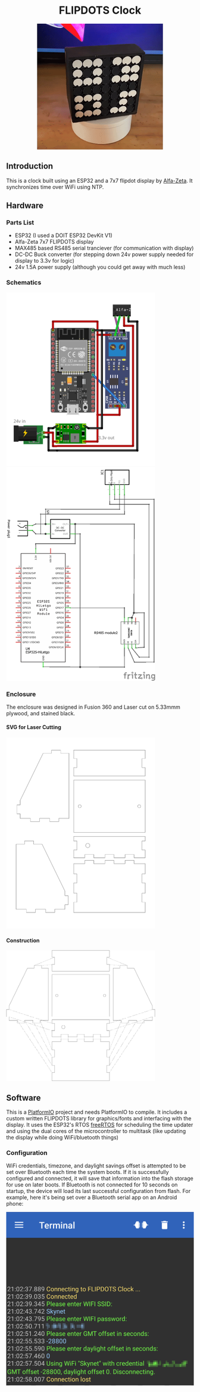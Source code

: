 <h1 align="center">FLIPDOTS Clock</h1>
<p align="center">
<img src="/docs/anim.gif" alt="Clock gif">
</p>

## Introduction
This is a clock built using an ESP32 and a 7x7 flipdot display by [Alfa-Zeta](https://flipdots.com/en/home/). It synchronizes time over WiFi using NTP.

## Hardware
### Parts List
 - ESP32 (I used a DOIT ESP32 DevKit V1)
 - Alfa-Zeta 7x7 FLIPDOTS display
 - MAX485 based RS485 serial tranciever (for communication with display)
 - DC-DC Buck converter (for stepping down 24v power supply needed for display to 3.3v for logic)
 - 24v 1.5A power supply (although you could get away with much less)
### Schematics
<img src="/docs/FLIPDOTS_bb.png" alt="Android serial settings" width="400"> <img src="/docs/FLIPDOTS_schem.png" alt="Android serial settings" width="400">
### Enclosure
The enclosure was designed in Fusion 360 and Laser cut on 5.33mmm plywood, and stained black.

#### SVG for Laser Cutting
<img src="/docs/enclosure.svg" alt="Android serial settings" width="400">

#### Construction
<img src="/docs/enclosure_construction.png" alt="Android serial settings" width="400">

## Software
This is a [PlatformIO](https://platformio.org/) project and needs PlatformIO to compile. It includes a custom written FLIPDOTS library for graphics/fonts and interfacing with the display. It uses the ESP32's RTOS [freeRTOS](https://docs.espressif.com/projects/esp-idf/en/latest/esp32/api-reference/system/freertos.html) for scheduling the time updater and using the dual cores of the microcontroller to multitask (like updating the display while doing WiFi/bluetooth things)
### Configuration
WiFi credentials, timezone, and daylight savings offset is attempted to be set over Bluetooth each time the system boots. If it is successfully configured and connected, it will save that information into the flash storage for use on later boots. If Bluetooth is not connected for 10 seconds on startup, the device will load its last successful configuration from flash.
For example, here it's being set over a Bluetooth serial app on an Android phone:

<img src="/docs/setup.png" alt="Android serial settings" width="600">

